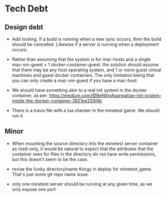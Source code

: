 # Tech Debt

## Design debt

* Add locking. If a build is running when a new sync occurs, then the build should be
  cancelled. Likewise if a server is running when a deployment occurs.

* Rather than assuming that the system is for mac-hosts and a single mac-vm-guest + 
1 docker-container-guest, the solution should assume that there may be any host operating
system, and 1 or more guest virtual machines and guest docker containers. The only limitation
being that you can only create a mac-vm-guest if you have a mac-host.

* We should have something akin to a real init system in the docker container, as per:
https://medium.com/@BeNitinAgarwal/an-init-system-inside-the-docker-container-3821ee233f4b

* There is a travis file with a lua checker in the minetest game. We should run it.

## Minor

* When mounting the source directory into the minetest server container as read-only, it
  would be natural to expect that the attributes that the container sees for files in
  the directory do not have write permissions, but this doesn't seem to be the case.

* revise the funky directory/name thingy in deploy for minetest_game. That's just some git repo name issue.

* only one minetest server should be running at any given time, as we only expose one port
